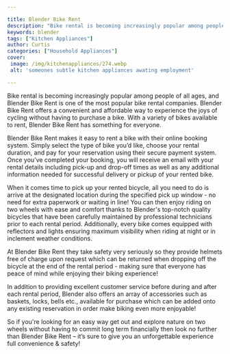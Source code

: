 ```yaml
---

title: Blender Bike Rent
description: "Bike rental is becoming increasingly popular among people of all ages, and Blender Bike Rent is one of the most popular bike renta...continue on"
keywords: blender
tags: ["Kitchen Appliances"]
author: Curtis
categories: ["Household Appliances"]
cover: 
 image: /img/kitchenappliances/274.webp
 alt: 'someones subtle kitchen appliances awating employment'

---
```


Bike rental is becoming increasingly popular among people of all ages, and Blender Bike Rent is one of the most popular bike rental companies. Blender Bike Rent offers a convenient and affordable way to experience the joys of cycling without having to purchase a bike. With a variety of bikes available to rent, Blender Bike Rent has something for everyone.

Blender Bike Rent makes it easy to rent a bike with their online booking system. Simply select the type of bike you’d like, choose your rental duration, and pay for your reservation using their secure payment system. Once you’ve completed your booking, you will receive an email with your rental details including pick-up and drop-off times as well as any additional information needed for successful delivery or pickup of your rented bike.

When it comes time to pick up your rented bicycle, all you need to do is arrive at the designated location during the specified pick up window - no need for extra paperwork or waiting in line! You can then enjoy riding on two wheels with ease and comfort thanks to Blender's top-notch quality bicycles that have been carefully maintained by professional technicians prior to each rental period. Additionally, every bike comes equipped with reflectors and lights ensuring maximum visibility when riding at night or in inclement weather conditions. 

At Blender Bike Rent they take safety very seriously so they provide helmets free of charge upon request which can be returned when dropping off the bicycle at the end of the rental period - making sure that everyone has peace of mind while enjoying their biking experience! 
 
In addition to providing excellent customer service before during and after each rental period, Blender also offers an array of accessories such as baskets, locks, bells etc., available for purchase which can be added onto any existing reservation in order make biking even more enjoyable! 

 So if you're looking for an easy way get out and explore nature on two wheels without having to commit long term financially then look no further than Blender Bike Rent – it’s sure to give you an unforgettable experience full convenience & safety!
